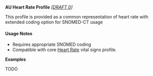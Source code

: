 **AU Heart Rate Profile** *[[DRAFT 0](guidance.html)]*

This profile is provided as a common representation of heart rate with extended coding option for SNOMED-CT usage

#### Usage Notes
* Requires appropriate SNOMED coding
* Compatible with core [Heart Rate](http://hl7.org/fhir/StructureDefinition/headcircum) vital signs profile.

**Examples**

TODO